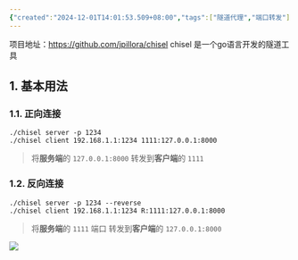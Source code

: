 ```yaml
---
{"created":"2024-12-01T14:01:53.509+08:00","tags":["隧道代理","端口转发"],"Type":"Note","dg-publish":true,"aliases":["chisel"],"permalink":"/26-工具使用/chisel 使用/","dgPassFrontmatter":true,"noteIcon":"2"}
---
```


项目地址：https://github.com/jpillora/chisel
chisel 是一个go语言开发的隧道工具
## 1. 基本用法
### 1.1. 正向连接
```shell
./chisel server -p 1234
./chisel client 192.168.1.1:1234 1111:127.0.0.1:8000
```

>  将**服务端**的 `127.0.0.1:8000` 转发到**客户端**的 `1111`

### 1.2. 反向连接
```shell
./chisel server -p 1234 --reverse
./chisel client 192.168.1.1:1234 R:1111:127.0.0.1:8000
```
> 将**服务端**的 `1111` 端口 转发到**客户端**的 `127.0.0.1:8000`


![](https://yurain.oss-cn-chengdu.aliyuncs.com/Obsidian/Pasted%20image%2020241201144704.png)